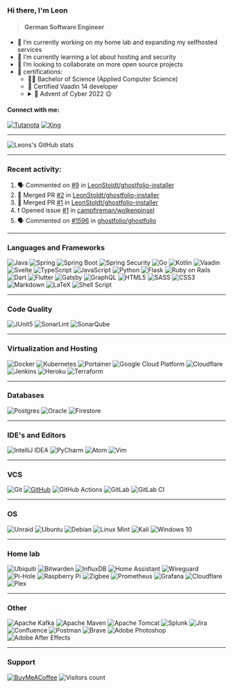 ### Hi there, I'm Leon

> #### German Software Engineer

- 🔭 I’m currently working on my home lab and expanding my selfhosted services
- 🌱 I’m currently learning a lot about hosting and security
- 👯 I’m looking to collaborate on more open source projects
- 📃 certifications:
  - 👨‍🎓 Bachelor of Science (Applied Computer Science)
  - 🦌 Certified Vaadin 14 developer
  - <details><summary>🎄 Advent of Cyber 2022 😉</summary><img src="THM-AoC-22-Certificate.png" alt="Advent of Cyber 2022" width="700"/></details>

#### Connect with me:
[![Tutanota](https://img.shields.io/badge/Tutanota-840010?style=for-the-badge&logo=Tutanota&logoColor=white)][mail]
[![Xing](https://img.shields.io/badge/xing-%23006567.svg?style=for-the-badge&logo=xing&logoColor=white)][xing]

---

![Leons's GitHub stats](https://github-readme-stats.vercel.app/api?username=LeonStoldt&theme=react&show_icons=true&include_all_commits=true&count_private=true)

---

### Recent activity:

<!--START_SECTION:activity-->
1. 🗣 Commented on [#9](https://github.com/LeonStoldt/ghostfolio-installer/issues/9#issuecomment-1813173940) in [LeonStoldt/ghostfolio-installer](https://github.com/LeonStoldt/ghostfolio-installer)
2. 🎉 Merged PR [#2](https://github.com/LeonStoldt/ghostfolio-installer/pull/2) in [LeonStoldt/ghostfolio-installer](https://github.com/LeonStoldt/ghostfolio-installer)
3. 🎉 Merged PR [#1](https://github.com/LeonStoldt/ghostfolio-installer/pull/1) in [LeonStoldt/ghostfolio-installer](https://github.com/LeonStoldt/ghostfolio-installer)
4. ❗ Opened issue [#1](https://github.com/campfireman/wolkenpinsel/issues/1) in [campfireman/wolkenpinsel](https://github.com/campfireman/wolkenpinsel)
5. 🗣 Commented on [#1596](https://github.com/ghostfolio/ghostfolio/pull/1596#issuecomment-1722244866) in [ghostfolio/ghostfolio](https://github.com/ghostfolio/ghostfolio)
<!--END_SECTION:activity-->

---

### Languages and Frameworks
![Java](https://img.shields.io/badge/java-%23ED8B00.svg?style=for-the-badge&logo=java&logoColor=white)
![Spring](https://img.shields.io/badge/spring-%236DB33F.svg?style=for-the-badge&logo=spring&logoColor=white)
![Spring Boot](https://img.shields.io/badge/spring%20boot-%236DB33F.svg?style=for-the-badge&logo=spring-boot&logoColor=white)
![Spring Security](https://img.shields.io/badge/Spring%20Security-%236DB33F.svg?style=for-the-badge&logo=spring-security&logoColor=white)
![Go](https://img.shields.io/badge/go-%2300ADD8.svg?style=for-the-badge&logo=go&logoColor=white)
![Kotlin](https://img.shields.io/badge/kotlin-%230095D5.svg?style=for-the-badge&logo=kotlin&logoColor=white)
![Vaadin](https://img.shields.io/badge/vaadin-%2300B4F0.svg?style=for-the-badge&logo=vaadin&logoColor=white)
![Svelte](https://img.shields.io/badge/svelte-%23f1413d.svg?style=for-the-badge&logo=svelte&logoColor=white)
![TypeScript](https://img.shields.io/badge/typescript-%23007ACC.svg?style=for-the-badge&logo=typescript&logoColor=white)
![JavaScript](https://img.shields.io/badge/javascript-%23323330.svg?style=for-the-badge&logo=javascript&logoColor=white)
![Python](https://img.shields.io/badge/python-3670A0?style=for-the-badge&logo=python&logoColor=white)
![Flask](https://img.shields.io/badge/flask-%23000.svg?style=for-the-badge&logo=flask&logoColor=white)
![Ruby on Rails](https://img.shields.io/badge/ruby%20on%20rails-%23CC0000.svg?style=for-the-badge&logo=ruby-on-rails&logoColor=white)
![Dart](https://img.shields.io/badge/dart-%230175C2.svg?style=for-the-badge&logo=dart&logoColor=white)
![Flutter](https://img.shields.io/badge/Flutter-%2302569B.svg?style=for-the-badge&logo=Flutter&logoColor=white)
![Gatsby](https://img.shields.io/badge/Gatsby-%23663399.svg?style=for-the-badge&logo=gatsby&logoColor=white)
![GraphQL](https://img.shields.io/badge/-GraphQL-E10098?style=for-the-badge&logo=graphql&logoColor=white)
![HTML5](https://img.shields.io/badge/html5-%23E34F26.svg?style=for-the-badge&logo=html5&logoColor=white)
![SASS](https://img.shields.io/badge/SASS-hotpink.svg?style=for-the-badge&logo=SASS&logoColor=white)
![CSS3](https://img.shields.io/badge/css3-%231572B6.svg?style=for-the-badge&logo=css3&logoColor=white)
![Markdown](https://img.shields.io/badge/markdown-%23000000.svg?style=for-the-badge&logo=markdown&logoColor=white)
![LaTeX](https://img.shields.io/badge/latex-%23008080.svg?style=for-the-badge&logo=latex&logoColor=white)
![Shell Script](https://img.shields.io/badge/shell_script-%23121011.svg?style=for-the-badge&logo=gnu-bash&logoColor=white)

---

### Code Quality
![JUnit5](https://img.shields.io/badge/junit-%2325A162.svg?style=for-the-badge&logo=junit5&logoColor=white)
![SonarLint](https://img.shields.io/badge/sonarlint-%23DB2029.svg?style=for-the-badge&logo=sonarlint&logoColor=white)
![SonarQube](https://img.shields.io/badge/sonarqube-%234E9BCD.svg?style=for-the-badge&logo=sonarqube&logoColor=white)

---

### Virtualization and Hosting
![Docker](https://img.shields.io/badge/docker-%230db7ed.svg?style=for-the-badge&logo=docker&logoColor=white)
![Kubernetes](https://img.shields.io/badge/kubernetes-%23326ce5.svg?style=for-the-badge&logo=kubernetes&logoColor=white)
![Portainer](https://img.shields.io/badge/portainer-%2313BEF9.svg?style=for-the-badge&logo=portainer&logoColor=white)
![Google Cloud Platform](https://img.shields.io/badge/gcp-%234285F4.svg?style=for-the-badge&logo=google-cloud&logoColor=white)
![Cloudflare](https://img.shields.io/badge/Cloudflare-F38020?style=for-the-badge&logo=Cloudflare&logoColor=white)
![Jenkins](https://img.shields.io/badge/jenkins-%23D24939.svg?style=for-the-badge&logo=jenkins&logoColor=white)
![Heroku](https://img.shields.io/badge/heroku-%23430098.svg?style=for-the-badge&logo=heroku&logoColor=white)
![Terraform](https://img.shields.io/badge/terraform-%235835CC.svg?style=for-the-badge&logo=terraform&logoColor=white)

---

### Databases
![Postgres](https://img.shields.io/badge/postgres-%23316192.svg?style=for-the-badge&logo=postgresql&logoColor=white)
![Oracle](https://img.shields.io/badge/oracle-%23F00000.svg?style=for-the-badge&logo=oracle&logoColor=white)
![Firestore](https://img.shields.io/badge/Firestore-039BE5?style=for-the-badge&logo=Firebase&logoColor=white)

---

### IDE's and Editors
![IntelliJ IDEA](https://img.shields.io/badge/IntelliJIDEA-000000.svg?style=for-the-badge&logo=intellij-idea&logoColor=white)
![PyCharm](https://img.shields.io/badge/pycharm-143?style=for-the-badge&logo=pycharm&logoColor=white&color=black)
![Atom](https://img.shields.io/badge/Atom-%2366595C.svg?style=for-the-badge&logo=atom&logoColor=white)
![Vim](https://img.shields.io/badge/VIM-%2311AB00.svg?style=for-the-badge&logo=vim&logoColor=white)

---

### VCS
![Git](https://img.shields.io/badge/git-%23F05033.svg?style=for-the-badge&logo=git&logoColor=white)
[![GitHub](https://img.shields.io/badge/github-%23121011.svg?style=for-the-badge&logo=github&logoColor=white)][github]
![GitHub Actions](https://img.shields.io/badge/Github%20Actions-%23121011.svg?style=for-the-badge&logo=github-actions&logoColor=white)
![GitLab](https://img.shields.io/badge/gitlab-%23181717.svg?style=for-the-badge&logo=gitlab&logoColor=white)
![GitLab CI](https://img.shields.io/badge/Gitlab%20CI-%23181717.svg?style=for-the-badge&logo=gitlab&logoColor=white)

---

### OS
![Unraid](https://img.shields.io/badge/unraid-%23F15A2C.svg?style=for-the-badge&logo=unraid&logoColor=white)
![Ubuntu](https://img.shields.io/badge/Ubuntu-E95420?style=for-the-badge&logo=ubuntu&logoColor=white)
![Debian](https://img.shields.io/badge/Debian-D70A53?style=for-the-badge&logo=debian&logoColor=white)
![Linux Mint](https://img.shields.io/badge/Linux%20Mint-87CF3E?style=for-the-badge&logo=Linux%20Mint&logoColor=white)
![Kali](https://img.shields.io/badge/Kali-268BEE?style=for-the-badge&logo=kalilinux&logoColor=white)
![Windows 10](https://img.shields.io/badge/Windows-0078D6?style=for-the-badge&logo=windows&logoColor=white)

---

### Home lab
![Ubiquiti](https://img.shields.io/badge/ubiquiti-%230559C9.svg?style=for-the-badge&logo=ubiquiti&logoColor=white)
![Bitwarden](https://img.shields.io/badge/bitwarden-%23175DDC.svg?style=for-the-badge&logo=bitwarden&logoColor=white)
![InfluxDB](https://img.shields.io/badge/InfluxDB-22ADF6?style=for-the-badge&logo=InfluxDB&logoColor=white)
![Home Assistant](https://img.shields.io/badge/home%20assistant-%2341BDF5.svg?style=for-the-badge&logo=home-assistant&logoColor=white)
![Wireguard](https://img.shields.io/badge/wireguard-%2388171A.svg?style=for-the-badge&logo=wireguard&logoColor=white)
![Pi-Hole](https://img.shields.io/badge/pihole-%2396060C.svg?style=for-the-badge&logo=pi-hole&logoColor=white)
![Raspberry Pi](https://img.shields.io/badge/-RaspberryPi-C51A4A?style=for-the-badge&logo=Raspberry-Pi&logoColor=white)
![Zigbee](https://img.shields.io/badge/zigbee-%23EB0443.svg?style=for-the-badge&logo=zigbee&logoColor=white)
![Prometheus](https://img.shields.io/badge/Prometheus-E6522C?style=for-the-badge&logo=Prometheus&logoColor=white)
![Grafana](https://img.shields.io/badge/grafana-%23F46800.svg?style=for-the-badge&logo=grafana&logoColor=white)
![Cloudflare](https://img.shields.io/badge/Cloudflare-F38020?style=for-the-badge&logo=Cloudflare&logoColor=white)
![Plex](https://img.shields.io/badge/plex-%23E5A00D.svg?style=for-the-badge&logo=plex&logoColor=white)

---

### Other
![Apache Kafka](https://img.shields.io/badge/Apache%20Kafka-231F20?style=for-the-badge&logo=Apache%20Kafka&logoColor=white)
![Apache Maven](https://img.shields.io/badge/apache%20maven-%23C71A36.svg?style=for-the-badge&logo=apache-maven&logoColor=white)
![Apache Tomcat](https://img.shields.io/badge/apache%20tomcat-%23F8DC75.svg?style=for-the-badge&logo=apache-tomcat&logoColor=black)
![Splunk](https://img.shields.io/badge/splunk-%23000000.svg?style=for-the-badge&logo=splunk&logoColor=white)
![Jira](https://img.shields.io/badge/jira-%230A0FFF.svg?style=for-the-badge&logo=jira&logoColor=white)
![Confluence](https://img.shields.io/badge/confluence-%23172BF4.svg?style=for-the-badge&logo=confluence&logoColor=white)
![Postman](https://img.shields.io/badge/Postman-FF6C37?style=for-the-badge&logo=postman&logoColor=white)
![Brave](https://img.shields.io/badge/Brave-FB542B?style=for-the-badge&logo=Brave&logoColor=white)
![Adobe Photoshop](https://img.shields.io/badge/adobe%20photoshop-%2331A8FF.svg?style=for-the-badge&logo=adobephotoshop&logoColor=white)
![Adobe After Effects](https://img.shields.io/badge/adobe%20after%20effects-%239999FF.svg?style=for-the-badge&logo=adobeaftereffects&logoColor=white)

---

### Support
[![BuyMeACoffee](https://img.shields.io/badge/Buy%20Me%20a%20Coffee-ffdd00?style=for-the-badge&logo=buy-me-a-coffee&logoColor=black)][support]
![Visitors count](https://shields-io-visitor-counter.herokuapp.com/badge?page=LeonStoldt.LeonStoldt&label=Visitors&labelColor=000000&logo=GitHub&logoColor=FFFFFF&color=1D70B8&style=for-the-badge)


[xing]: https://www.xing.com/profile/Leon_Stoldt
[mail]: mailto:tech@leon-stoldt.de
[support]: https://buymeacoffee.com/LeonStoldt
[github]: https://github.com/LeonStoldt
